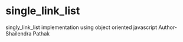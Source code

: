 # single_link_list
singly_link_list implementation using object oriented javascript
Author-Shailendra Pathak
